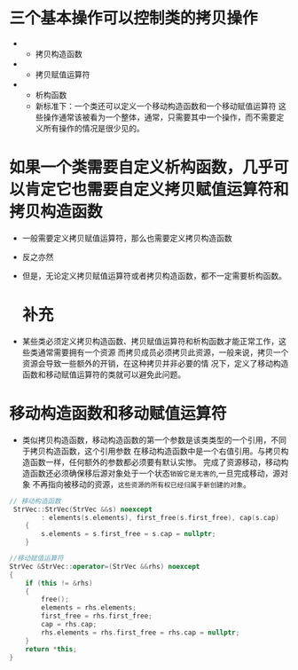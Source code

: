 # 三个基本操作可以控制类的拷贝操作
- * 拷贝构造函数
- * 拷贝赋值运算符
- * 析构函数 
  * 新标准下：一个类还可以定义一个移动构造函数和一个移动赋值运算符
  这些操作通常该被看为一个整体，通常，只需要其中一个操作，而不需要定义所有操作的情况是很少见的。

# 如果一个类需要自定义析构函数，几乎可以肯定它也需要自定义拷贝赋值运算符和拷贝构造函数
- 一般需要定义拷贝赋值运算符，那么也需要定义拷贝构造函数
- 反之亦然
- 但是，无论定义拷贝赋值运算符或者拷贝构造函数，都不一定需要析构函数。
  
  # 补充
- 某些类必须定义拷贝构造函数、拷贝赋值运算符和析构函数才能正常工作，这些类通常需要拥有一个资源
  而拷贝成员必须拷贝此资源，一般来说，拷贝一个资源会导致一些额外的开销，在这种拷贝并非必要的情
  况下，定义了移动构造函数和移动赋值运算符的类就可以避免此问题。

# 移动构造函数和移动赋值运算符
- 类似拷贝构造函数，移动构造函数的第一个参数是该类类型的一个引用，不同于拷贝构造函数，这个引用参数
  在移动构造函数中是一个右值引用。与拷贝构造函数一样，任何额外的参数都必须要有默认实惨。
  完成了资源移动，移动构造函数还必须确保移后源对象处于一个状态`销毁它是无害的`,一旦完成移动，源对象
  不再指向被移动的资源，`这些资源的所有权已经归属于新创建的对象`。
```c++
// 移动构造函数
 StrVec::StrVec(StrVec &&s) noexcept
        : elements(s.elements), first_free(s.first_free), cap(s.cap)
    {
        s.elements = s.first_free = s.cap = nullptr;
    }

//移动赋值运算符
StrVec &StrVec::operator=(StrVec &&rhs) noexcept
{
    if (this != &rhs)
    {
        free();
        elements = rhs.elements;
        first_free = rhs.first_free;
        cap = rhs.cap;
        rhs.elements = rhs.first_free = rhs.cap = nullptr;
    }
    return *this;
}
```